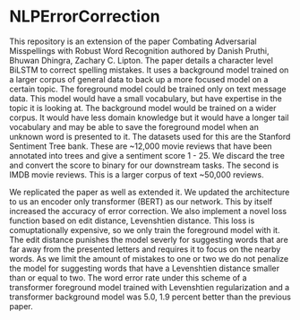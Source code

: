 # NLPErrorCorrection

This repository is an extension of the paper Combating Adversarial Misspellings with Robust Word Recognition authored by Danish Pruthi, Bhuwan Dhingra, Zachary C. Lipton. The paper details a character level BiLSTM to correct spelling mistakes. It uses a background model trained on a larger corpus of general data to back up a more focused model on a certain topic. The foreground model could be trained only on text message data. This model would have a small vocabulary, but have expertise in the topic it is looking at. The background model would be trained on a wider corpus. It would have less domain knowledge but it would have a longer tail vocabulary and may be able to save the foreground model when an unknown word is presented to it. The datasets used for this are the Stanford Sentiment Tree bank. These are ~12,000 movie reviews that have been annotated into trees and give a sentiment score 1 - 25. We discard the tree and convert the score to binary for our downstream tasks. The second is IMDB movie reviews. This is a larger corpus of text ~50,000 reviews. 

We replicated the paper as well as extended it. We updated the architecture to us an encoder only transformer (BERT) as our network. This by itself increased the accuracy of error correction. We also implement a novel loss function based on edit distance, Levenshtien distance. This loss is comuptationally expensive, so we only train the foreground model with it. The edit distance punishes the model severly for suggesting words that are far away from the presented letters and requires it to focus on the nearby words. As we limit the amount of mistakes to one or two we do not penalize the model for suggesting words that have a Levenshtien distance smaller than or equal to two. The word error rate under this scheme of a transformer foreground model trained with Levenshtien regularization and a transformer background model was 5.0, 1.9 percent better than the previous paper.
